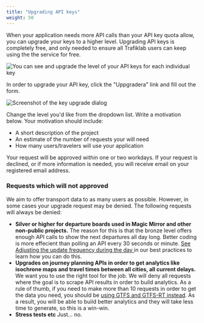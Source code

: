 ```yaml
---
title: "Upgrading API keys"
weight: 50
---
```

When your application needs more API calls than your API key quota allow, you can upgrade your keys to a higher level.
Upgrading API keys is completely free, and only needed to ensure all Trafiklab users can keep using the the service for
free.

![You can see and upgrade the level of your API keys for each individual key](/media/2020/05/key-visible.png)

In order to upgrade your API key, click the "Uppgradera" link and fill out the form.

![Screenshot of the key upgrade dialog](/media/2020/05/upgrade-key.png)

Change the level you'd like from the dropdown list. Write a motivation below. Your motivation should include:

* A short description of the project
* An estimate of the number of requests your will need
* How many users/travelers will use your application

Your request will be approved within one or two workdays. If your request is declined, or if more information is needed,
you will receive email on your registered email address.

### Requests which will not approved

We aim to offer transport data to as many users as possible. However, in some cases your upgrade request may be denied.
The following requests will always be denied:

* **Silver or higher for departure boards used in Magic Mirror and other non-public projects.** The reason for this is
  that the bronze level offers enough API calls to show the next departures all day long. Better coding is more
  effecient than polling an API every 30 seconds or
  minute. [See Adjusting the update frequency during the day ](../../using-trafiklab-data/best-practices/limiting-requests.md#adjusting-the-update-frequency-during-the-day)
  in our best practices to learn how you can do this.
* **Upgrades on journey planning APIs in order to get analytics like isochrone maps and travel times between all cities,
  all current delays.** We want you to use the right tool for the job. We will deny all requests where the goal is to
  scrape API results in order to build analytics. As a rule of thumb, if you need to make more than 10 requests in order
  to get the data you need, you should
  be [using GTFS and GTFS-RT instead](../../public-transport-data/our-data-and-apis/gtfs/). As a result, you will be
  able to build better analytics and they will take less time to generate, so this is a win-win.
* **Stress tests etc** Just... no.
